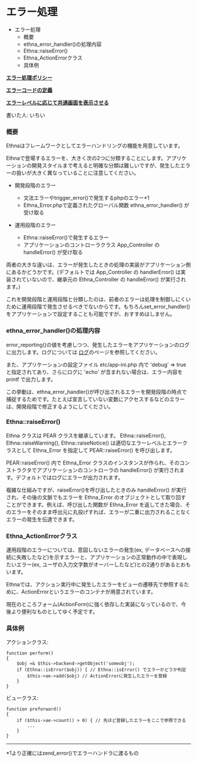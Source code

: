 # エラー処理
- エラー処理 
  - 概要 
  - ethna\_error\_handler()の処理内容 
  - Ethna::raiseError() 
  - Ethna\_ActionErrorクラス 
  - 具体例 

**[エラー処理ポリシー](ethna-document-dev_guide-error-policy.md "ethna-document-dev\_guide-error-policy (1240d)")**

**[エラーコードの定義](ethna-document-dev_guide-error-definecode.md "ethna-document-dev\_guide-error-definecode (1240d)")**

**[エラーレベルに応じて共通画面を表示させる](ethna-document-dev_guide-error-fatal.md "ethna-document-dev\_guide-error-fatal (1240d)")**

書いた人: いちい

### 概要

Ethnaはフレームワークとしてエラーハンドリングの機能を用意しています。

Ethnaで登場するエラーを、大きく次の2つに分類することにします。アプリケーションの開発スタイルまで考えると明確な分類は難しいですが、発生したエラーの扱いが大きく異なっていることに注意してください。

- 開発段階のエラー
  - 文法エラーやtrigger\_error()で発生するphpのエラー\*1
  - Ethna\_Error.phpで定義されたグローバル関数 ethna\_error\_handler() が受け取る

- 運用段階のエラー
  - Ethna::raiseError()で発生するエラー
  - アプリケーションのコントローラクラス App\_Controller の handleError() が受け取る

両者の大きな違いは、エラーが発生したときの処理の実装がアプリケーション側にあるかどうかです。(デフォルトでは App\_Controller の handlerError() は実装されていないので、継承元の Ethna\_Controller の handleError() が実行されます。)

これを開発段階と運用段階と分類したのは、前者のエラーは処理を制御しにくいために運用段階で発生させるべきでないからです。もちろんset\_error\_handler()をアプリケーションで設定することも可能ですが、おすすめはしません。

### ethna\_error\_handler()の処理内容

error\_reporting()の値を考慮しつつ、発生したエラーをアプリケーションのログに出力します。ログについては [ログ](ethna-document-dev_guide-log.md "ethna-document-dev\_guide-log (874d)")のページを参照してください。

また、アプリケーションの設定ファイル etc/app-ini.php 内で 'debug' => true と指定されてあり、さらにログに 'echo' が含まれない場合は、エラー内容を printf で出力します。

この挙動は、ethna\_error\_handler()が呼び出されるエラーを開発段階の時点で捕捉するためです。たとえば宣言していない変数にアクセスするなどのエラーは、開発段階で修正するようにしてください。

### Ethna::raiseError()

Ethna クラスは PEAR クラスを継承しています。 Ethna::raiseError(), Ethna::raiseWarning(), Ethna::raiseNotice() は適切なエラーレベルとエラークラスとして Ethna\_Error を指定して PEAR::raiseError() を呼び出します。

PEAR::raiseError() 内で Ethna\_Error クラスのインスタンスが作られ、そのコンストラクタでアプリケーションのコントローラの handleError() が実行されます。デフォルトではログにエラーが出力されます。

複雑な仕組みですが、raiseError()を呼び出したときのみ handleError() が実行され、その後の文脈でもエラーを Ethna\_Error のオブジェクトとして取り回すことができます。例えば、呼び出した関数が Ethna\_Error を返してきた場合、そのエラーをそのまま呼出元に丸投げすれば、エラーが二重に出力されることなくエラーの発生を伝達できます。

### Ethna\_ActionErrorクラス

運用段階のエラーについては、意図しないエラーの発生(ex, データベースへの接続に失敗したなど)を示すエラーと、アプリケーションの正常動作の中で表現したいエラー(ex, ユーザの入力文字数がオーバーしたなど)との2通りがあるとおもいます。

Ethnaでは、アクション実行中に発生したエラーをビューの遷移先で参照するために、ActionErrorというエラーのコンテナが用意されています。

現在のところフォーム(ActionForm)に強く依存した実装になっているので、今後より便利なものとしてゆく予定です。

### 具体例

アクションクラス:

    function perform()
    {
        $obj =& $this->backend->getObject('someobj');
        if (Ethna::isError($obj)) { // Ethna::isError() でエラーかどうか判定
            $this->ae->add($obj) // ActionErrorに発生したエラーを登録
        }
    }

ビュークラス:

    function preforward()
    {
        if ($this->ae->count() > 0) { // 先ほど登録したエラーをここで参照できる
            ...
        }
    }


* * *
\*1より正確にはzend\_error()でエラーハンドラに渡るもの  

